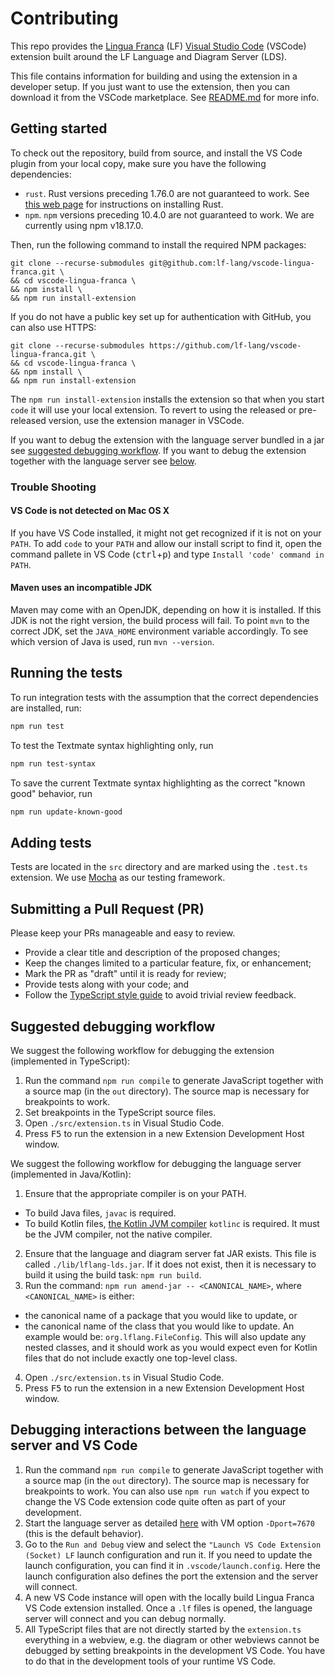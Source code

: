 # Contributing

This repo provides the [Lingua Franca](https://www.lf-lang.org/) (LF) [Visual
Studio Code](https://code.visualstudio.com/) (VSCode) extension built around the
LF Language and Diagram Server (LDS).

This file contains information for building and using the extension in a
developer setup. If you just want to use the extension, then you can download it
from the VSCode marketplace. See
[README.md](https://github.com/lf-lang/vscode-lingua-franca/) for more info.

## Getting started

To check out the repository, build from source, and install the VS Code plugin from your local copy, make sure you have the following dependencies:

- `rust`. Rust versions preceding 1.76.0 are not guaranteed to work. See [this web page](https://www.rust-lang.org/tools/install) for instructions on installing Rust.
- `npm`. `npm` versions preceding 10.4.0 are not guaranteed to work. We are currently using npm v18.17.0.

Then, run the following command to install the required NPM packages:

```
git clone --recurse-submodules git@github.com:lf-lang/vscode-lingua-franca.git \
&& cd vscode-lingua-franca \
&& npm install \
&& npm run install-extension
```

If you do not have a public key set up for authentication with GitHub, you can also use HTTPS:

```
git clone --recurse-submodules https://github.com/lf-lang/vscode-lingua-franca.git \
&& cd vscode-lingua-franca \
&& npm install \
&& npm run install-extension
```

The `npm run install-extension` installs the extension so that when you start `code` it will use your local extension.
To revert to using the released or pre-released version, use the extension manager in VSCode.

If you want to debug the extension with the language server bundled in a jar see [suggested debugging workflow](#suggested-debugging-workflow).
If you want to debug the extension together with the language server see [below](#debugging-interactions-between-the-language-server-and-vs-code).

### Trouble Shooting

#### VS Code is not detected on Mac OS X

If you have VS Code installed, it might not get recognized if it is not on your `PATH`.
To add `code` to your `PATH` and allow our install script to find it, open the command pallete in VS Code (<kbd>ctrl</kbd>+<kbd>p</kbd>) and type `Install 'code' command in PATH`.

#### Maven uses an incompatible JDK

Maven may come with an OpenJDK, depending on how it is installed. If this JDK is not the right version, the build process will fail.
To point `mvn` to the correct JDK, set the `JAVA_HOME` environment variable accordingly. To see which version of Java is used, run `mvn --version`.

## Running the tests

To run integration tests with the assumption that the correct dependencies are installed, run:

```bash
npm run test
```

To test the Textmate syntax highlighting only, run

```bash
npm run test-syntax
```

To save the current Textmate syntax highlighting as the correct "known good" behavior, run

```bash
npm run update-known-good
```

## Adding tests

Tests are located in the `src` directory and are marked using the `.test.ts` extension. We use [Mocha](https://mochajs.org/) as our testing framework.

## Submitting a Pull Request (PR)

Please keep your PRs manageable and easy to review.

- Provide a clear title and description of the proposed changes;
- Keep the changes limited to a particular feature, fix, or enhancement;
- Mark the PR as "draft" until it is ready for review;
- Provide tests along with your code; and
- Follow the [TypeScript style
  guide](https://google.github.io/styleguide/tsguide.html) to avoid trivial
  review feedback.

## Suggested debugging workflow

We suggest the following workflow for debugging the extension (implemented in TypeScript):

1. Run the command `npm run compile` to generate JavaScript together with a source map (in the `out` directory). The source map is necessary for breakpoints to work.
2. Set breakpoints in the TypeScript source files.
3. Open `./src/extension.ts` in Visual Studio Code.
4. Press <kbd>F5</kbd> to run the extension in a new Extension Development Host window.

We suggest the following workflow for debugging the language server (implemented in Java/Kotlin):

1. Ensure that the appropriate compiler is on your PATH.

- To build Java files, `javac` is required.
- To build Kotlin files, [the Kotlin JVM compiler](https://github.com/JetBrains/kotlin/releases/tag/v1.5.30) `kotlinc` is required. It must be the JVM compiler, not the native compiler.

2. Ensure that the language and diagram server fat JAR exists. This file is called `./lib/lflang-lds.jar`. If it does not exist, then it is necessary to build it using the build task: `npm run build`.
3. Run the command: `npm run amend-jar -- <CANONICAL_NAME>`, where `<CANONICAL_NAME>` is either:

- the canonical name of a package that you would like to update, or
- the canonical name of the class that you would like to update. An example would be: `org.lflang.FileConfig`. This will also update any nested classes, and it should work as you would expect even for Kotlin files that do not include exactly one top-level class.

4. Open `./src/extension.ts` in Visual Studio Code.
5. Press <kbd>F5</kbd> to run the extension in a new Extension Development Host window.

## Debugging interactions between the language server and VS Code

1. Run the command `npm run compile` to generate JavaScript together with a source map (in the `out` directory). The source map is necessary for breakpoints to work. You can also use `npm run watch` if you expect to change the VS Code extension code quite often as part of your development.
2. Start the language server as detailed [here](https://www.lf-lang.org/docs/next/developer/developer-intellij-setup/#starting-and-debugging-the-language-server) with VM option `-Dport=7670` (this is the default behavior).
3. Go to the `Run and Debug` view and select the `"Launch VS Code Extension (Socket) LF` launch configuration and run it. If you need to update the launch configuration, you can find it in `.vscode/launch.config`. Here the launch configuration also defines the port the extension and the server will connect.
4. A new VS Code instance will open with the locally build Lingua Franca VS Code extension installed. Once a `.lf` files is opened, the language server will connect and you can debug normally.
5. All TypeScript files that are not directly started by the `extension.ts` everything in a webview, e.g. the diagram or other webviews cannot be debugged by setting breakpoints in the development VS Code. You have to do that in the development tools of your runtime VS Code.
